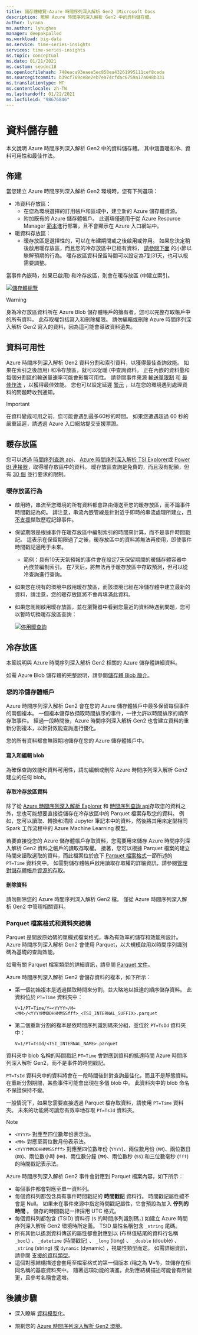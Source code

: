 ```yaml
---
title: 儲存體總覽-Azure 時間序列深入解析 Gen2 |Microsoft Docs
description: 瞭解 Azure 時間序列深入解析 Gen2 中的資料儲存體。
author: lyrana
ms.author: lyhughes
manager: deepakpalled
ms.workload: big-data
ms.service: time-series-insights
services: time-series-insights
ms.topic: conceptual
ms.date: 01/21/2021
ms.custom: seodec18
ms.openlocfilehash: 748eaca93eaee5ec858ea43261995111cef8ceda
ms.sourcegitcommit: b39cf769ce8e2eb7ea74cfdac6759a17a048b331
ms.translationtype: MT
ms.contentlocale: zh-TW
ms.lasthandoff: 01/22/2021
ms.locfileid: "98676846"
---
```

# <a name="data-storage"></a>資料儲存體

本文說明 Azure 時間序列深入解析 Gen2 中的資料儲存體。 其中涵蓋暖和冷、資料可用性和最佳作法。

## <a name="provisioning"></a>佈建

當您建立 Azure 時間序列深入解析 Gen2 環境時，您有下列選項：

* 冷資料存放區：
  * 在您為環境選擇的訂用帳戶和區域中，建立新的 Azure 儲存體資源。
  * 附加既有的 Azure 儲存體帳戶。 此選項僅適用于從 Azure Resource Manager [範本](/azure/templates/microsoft.timeseriesinsights/allversions)進行部署，且不會顯示在 Azure 入口網站中。
* 暖資料存放區：
  * 暖存放區是選擇性的，可以在布建期間或之後啟用或停用。 如果您決定稍後啟用暖存放區，而且您的冷存放區中已經有資料， [請參閱下面](concepts-storage.md#warm-store-behavior) 的小節以瞭解預期的行為。 暖存放區資料保留時間可以設定為7到31天，也可以視需要調整。

當事件內嵌時，如果已啟用) 和冷存放區，則會在暖存放區 (中建立索引。

[![儲存體總覽](media/concepts-storage/pipeline-to-storage.png)](media/concepts-storage/pipeline-to-storage.png#lightbox)

> [!WARNING]
> 身為冷存放區資料所在 Azure Blob 儲存體帳戶的擁有者，您可以完整存取帳戶中的所有資料。 此存取權包括寫入和刪除權限。 請勿編輯或刪除 Azure 時間序列深入解析 Gen2 寫入的資料，因為這可能會導致資料遺失。

## <a name="data-availability"></a>資料可用性

Azure 時間序列深入解析 Gen2 資料分割和索引資料，以獲得最佳查詢效能。 如果在索引之後啟用) 和冷存放區，就可以從暖 (中查詢資料。 正在內嵌的資料量和每個分割區的輸送量速率可能會影響可用性。 請參閱事件來源 [輸送量限制](./concepts-streaming-ingress-throughput-limits.md) 和 [最佳作法](./concepts-streaming-ingestion-event-sources.md#streaming-ingestion-best-practices) ，以獲得最佳效能。 您也可以設定延遲 [警示](./time-series-insights-environment-mitigate-latency.md#monitor-latency-and-throttling-with-alerts) ，以在您的環境遇到處理資料的問題時收到通知。

> [!IMPORTANT]
> 在資料變成可用之前，您可能會遇到最多60秒的時間。 如果您遭遇超過 60 秒的嚴重延遲，請透過 Azure 入口網站提交支援票證。

## <a name="warm-store"></a>暖存放區

您可以透過 [時間序列查詢 api](./concepts-query-overview.md)、 [Azure 時間序列深入解析 TSI Explorer](./concepts-ux-panels.md)或 [Power BI 連接器](./how-to-connect-power-bi.md)，取得暖存放區中的資料。 暖存放區查詢是免費的，而且沒有配額，但有 [30 個](/rest/api/time-series-insights/reference-api-limits#query-apis---limits) 並行要求的限制。

### <a name="warm-store-behavior"></a>暖存放區行為

* 啟用時，串流至您環境的所有資料都會路由傳送至您的暖存放區，而不論事件時間戳記為何。 請注意，串流內嵌管線是針對近乎即時的串流處理所建立，且 [不支援](./concepts-streaming-ingestion-event-sources.md#historical-data-ingestion)擷取歷程記錄事件。
* 保留期限是根據事件在暖存放區中編制索引的時間來計算，而不是事件時間戳記。 這表示在保留期限過了之後，暖存放區中的資料將無法再使用，即使事件時間戳記適用于未來。
  * 範例：具有10天天氣預報的事件會在設定7天保留期間的暖儲存體容器中內嵌並編制索引。 在7天后，將無法再于暖存放區中存取預測，但可以從冷查詢進行查詢。
* 如果您在現有的環境中啟用暖存放區，而該環境已經在冷儲存體中建立最新的資料，請注意，您的暖存放區將不會再填滿此資料。
* 如果您剛剛啟用暖存放區，並在瀏覽器中看到您最近的資料時遇到問題，您可以暫時切換暖存放區查詢：

   [![停用暖查詢](media/concepts-storage/toggle-warm.png)](media/concepts-storage/toggle-warm.png#lightbox)

## <a name="cold-store"></a>冷存放區

本節說明與 Azure 時間序列深入解析 Gen2 相關的 Azure 儲存體詳細資料。

如需 Azure Blob 儲存體的完整說明，請參閱[儲存體 Blob 簡介](../storage/blobs/storage-blobs-introduction.md)。

### <a name="your-cold-storage-account"></a>您的冷儲存體帳戶

Azure 時間序列深入解析 Gen2 會在您的 Azure 儲存體帳戶中最多保留每個事件的兩個複本。 一個複本儲存依擷取時間排序的事件，一律允許以時間排序的順序存取事件。 經過一段時間後，Azure 時間序列深入解析 Gen2 也會建立資料的重新分割複本，以針對效能查詢進行優化。

您的所有資料都會無限期地儲存在您的 Azure 儲存體帳戶中。

#### <a name="writing-and-editing-blobs"></a>寫入和編輯 blob

為確保查詢效能和資料可用性，請勿編輯或刪除 Azure 時間序列深入解析 Gen2 建立的任何 blob。

#### <a name="accessing-cold-store-data"></a>存取冷存放區資料

除了從 [Azure 時間序列深入解析 Explorer](./concepts-ux-panels.md) 和 [時間序列查詢 api](./concepts-query-overview.md)存取您的資料之外，您也可能想要直接從儲存在冷存放區中的 Parquet 檔案存取您的資料。 例如，您可以讀取、轉換和清除 Jupyter 筆記本中的資料，然後將其用來定型相同 Spark 工作流程中的 Azure Machine Learning 模型。

若要直接從您的 Azure 儲存體帳戶存取資料，您需要用來儲存 Azure 時間序列深入解析 Gen2 資料之帳戶的讀取存取權。 接著，您可以根據 Parquet 檔案的建立時間來讀取選取的資料，而此檔案位於底下 [Parquet 檔案格式](#parquet-file-format-and-folder-structure)一節所述的 `PT=Time` 資料夾中。  如需對儲存體帳戶啟用讀取存取權的詳細資訊，請參閱[管理對儲存體帳戶資源的存取](../storage/blobs/anonymous-read-access-configure.md)。

#### <a name="data-deletion"></a>刪除資料

請勿刪除您的 Azure 時間序列深入解析 Gen2 檔。 僅從 Azure 時間序列深入解析 Gen2 中管理相關資料。

### <a name="parquet-file-format-and-folder-structure"></a>Parquet 檔案格式和資料夾結構

Parquet 是開放原始碼的單欄式檔案格式，專為有效率的儲存和效能所設計。 Azure 時間序列深入解析 Gen2 會使用 Parquet，以大規模啟用以時間序列識別碼為基礎的查詢效能。  

如需有關 Parquet 檔案類型的詳細資訊，請參閱 [Parquet 文件](https://parquet.apache.org/documentation/latest/)。

Azure 時間序列深入解析 Gen2 會儲存資料的複本，如下所示：

* 第一個初始複本是透過擷取時間來分割，並大略地以抵達的順序儲存資料。 此資料位於 `PT=Time` 資料夾中：

  `V=1/PT=Time/Y=<YYYY>/M=<MM>/<YYYYMMDDHHMMSSfff>_<TSI_INTERNAL_SUFFIX>.parquet`

* 第二個重新分割的複本是依時間序列識別碼來分組，並位於 `PT=TsId` 資料夾中：

  `V=1/PT=TsId/<TSI_INTERNAL_NAME>.parquet`

資料夾中 blob 名稱的時間戳記 `PT=Time` 會對應到資料的抵達時間 Azure 時間序列深入解析 Gen2，而不是事件的時間戳記。

`PT=TsId` 資料夾中的資料將會在一段時間後針對查詢最佳化，而且不是靜態資料。 在重新分割期間，某些事件可能會出現在多個 blob 中。 此資料夾中的 blob 命名不保證保持不變。

一般情況下，如果您需要直接透過 Parquet 檔存取資料，請使用 `PT=Time` 資料夾。  未來的功能將可讓您有效率地存取 `PT=TsId` 資料夾。

> [!NOTE]
>
> * `<YYYY>` 對應至四位數年份表示法。
> * `<MM>` 對應至兩位數月份表示法。
> * `<YYYYMMDDHHMMSSfff>` 對應至四位數年份 (`YYYY`)、兩位數月份 (`MM`)、兩位數日 (`DD`)、兩位數小時 (`HH`)、兩位數分鐘 (`MM`)、兩位數秒 (`SS`) 和三位數毫秒 (`fff`) 的時間戳記表示法。

Azure 時間序列深入解析 Gen2 事件會對應到 Parquet 檔案內容，如下所示：

* 每個事件都會對應至單一資料列。
* 每個資料列都包含具有事件時間戳記的 **時間戳記** 資料行。 時間戳記屬性絕不會是 Null。 如果未在事件來源中指定時間戳記屬性，它會預設為加入 **佇列的時間** 。 儲存的時間戳記一律採用 UTC 格式。
* 每個資料列都包含 (TSID) 資料行 (s 的時間序列識別碼，) 如建立 Azure 時間序列深入解析 Gen2 環境時所定義。 TSID 屬性名稱包含 `_string` 尾碼。
* 所有其他以遙測資料傳送的屬性都會對應到以 (布林值結尾的資料行名稱 `_bool`) 、 `_datetime` (時間戳記) 、 `_long` (long) 、 `_double` (double) 、 `_string` (string) 或 `dynamic` (dynamic) ，視屬性類型而定。  如需詳細資訊，請參閱 [支援的資料類型](./concepts-supported-data-types.md)。
* 這個對應結構描述會套用至檔案格式的第一個版本 (稱之為 **V=1**)，並儲存在相同名稱的基底資料夾中。 隨著這項功能的演進，此對應結構描述可能會有所變更，且參考名稱會遞增。

## <a name="next-steps"></a>後續步驟

* 深入瞭解 [資料模型](./concepts-model-overview.md)化。

* 規劃您的 [Azure 時間序列深入解析 Gen2 環境](./how-to-plan-your-environment.md)。
